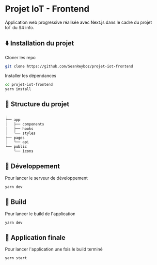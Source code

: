 # Projet IoT - Frontend

Application web progressive réalisée avec Next.js dans le cadre du projet IoT du S4 info.

## ⬇️ Installation du projet

Cloner les repo

```bash
git clone https://github.com/SeanReyboz/projet-iot-frontend
```

Installer les dépendances

```bash
cd projet-iot-frontend
yarn install
```

## 🌳 Structure du projet

```bash
.
├── app
│   ├── components
│   ├── hooks
│   └── styles
├── pages
│   └── api
└── public
    └── icons
```

## 🏃 Développement

Pour lancer le serveur de développement

```bash
yarn dev
```

## 🚧 Build

Pour lancer le build de l'application

```bash
yarn dev
```

## 🏁 Application finale

Pour lancer l'application une fois le build terminé

```bash
yarn start
```
